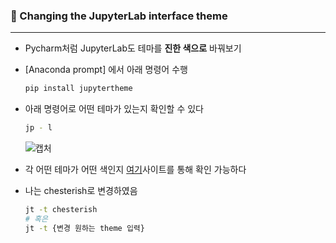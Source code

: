### 🎨 Changing the JupyterLab interface theme

---

- Pycharm처럼 JupyterLab도 테마를 **진한 색으로** 바꿔보기

- [Anaconda prompt] 에서 아래 명령어 수행

  ```bash
  pip install jupytertheme
  ```

- 아래 명령어로 어떤 테마가 있는지 확인할 수 있다

  ``` bash
  jp - l
  ```

  ![캡처](https://user-images.githubusercontent.com/69948723/108643176-abe5cc80-74ec-11eb-889a-c967dad81ad6.PNG)

- 각 어떤 테마가 어떤 색인지 [여기](https://m.blog.naver.com/jjys9047/221571637230)사이트를 통해 확인 가능하다

- 나는 chesterish로 변경하였음

  ``` bash
  jt -t chesterish
  # 혹은
  jt -t {변경 원하는 theme 입력}
  ```

  